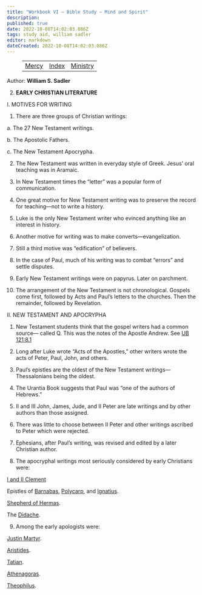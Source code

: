 ```yaml
---
title: "Workbook VI — Bible Study — Mind and Spirit"
description: 
published: true
date: 2022-10-08T14:02:03.086Z
tags: study aid, william sadler
editor: markdown
dateCreated: 2022-10-08T14:02:03.086Z
---
```


<figure class="table chapter-navigator">
	<table>
		<tbody>
		<tr>
			<td><a href="/en/article/William_S_Sadler/Workbook_6_Bible_Study/Mercy">Mercy</a></td>
			<td><a href="/en/article/William_S_Sadler/Workbook_6_Bible_Study/Index">Index</a></td>
			<td><a href="/en/article/William_S_Sadler/Workbook_6_Bible_Study/Ministry">Ministry</a></td>
		</tr>
		</tbody>
	</table>
</figure>

Author: **William S. Sadler**


2. **EARLY CHRISTIAN LITERATURE**

I. MOTIVES FOR WRITING

1. There are three groups of Christian writings:

a. The 27 New Testament writings.

b. The Apostolic Fathers.

c. The New Testament Apocrypha.

2. The New Testament was written in everyday style of Greek. Jesus’ oral teaching was in Aramaic.

3. In New Testament times the “letter” was a popular form of communication.

4. One great motive for New Testament writing was to preserve the record for teaching—not to write a history.

5. Luke is the only New Testament writer who evinced anything like an interest in history.

6. Another motive for writing was to make converts—evangelization.

7. Still a third motive was “edification” of believers.

8. In the case of Paul, much of his writing was to combat “errors” and settle disputes.

9. Early New Testament writings were on papyrus. Later on parchment.

10. The arrangement of the New Testament is not chronological. Gospels come first, followed by Acts and Paul’s letters to the churches. Then the remainder, followed by Revelation.

II. NEW TESTAMENT AND APOCRYPHA

1. New Testament students think that the gospel writers had a common source— called Q. This was the notes of the Apostle Andrew. See [UB 121:8.1](/en/The_Urantia_Book/121#p8_1)

2. Long after Luke wrote “Acts of the Apostles,” other writers wrote the acts of Peter, Paul, John, and others.

3. Paul’s epistles are the oldest of the New Testament writings—Thessalonians being the oldest.

4. The Urantia Book suggests that Paul was “one of the authors of Hebrews.”

5. II and III John, James, Jude, and II Peter are late writings and by other authors than those assigned.

6. There was little to choose between II Peter and other writings ascribed to Peter which were rejected.

7. Ephesians, after Paul’s writing, was revised and edited by a later Christian author.

8. The apocryphal writings most seriously considered by early Christians were:

[I and II Clement](https://en.wikipedia.org/wiki/Epistles_of_Clement)

Epistles of [Barnabas](https://en.wikipedia.org/wiki/Epistle_of_Barnabas), [Polycarp](https://en.wikipedia.org/wiki/Polycarp%27s_letter_to_the_Philippians), and [Ignatius](https://en.wikipedia.org/wiki/Ignatius_of_Antioch).

[Shepherd of Hermas](https://en.wikipedia.org/wiki/The_Shepherd_of_Hermas).

The [Didache](https://en.wikipedia.org/wiki/Didache).

9. Among the early apologists were:

[Justin Martyr](https://en.wikipedia.org/wiki/Justin_Martyr).

[Aristides](http://www.earlychristianwritings.com/aristides.html).

[Tatian](https://en.wikipedia.org/wiki/Tatian).

[Athenagoras](https://en.wikipedia.org/wiki/Athenagoras_of_Athens).

[Theophilus](https://en.wikipedia.org/wiki/Theophilus_of_Antioch).


<br>

